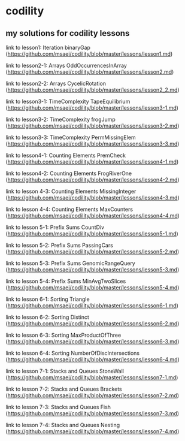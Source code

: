 # codility
## my solutions for codility lessons
link to lesson1: Iteration binaryGap (https://github.com/msaei/codility/blob/master/lessons/lesson1.md)

link to lesson2-1: Arrays OddOccurrencesInArray (https://github.com/msaei/codility/blob/master/lessons/lesson2.md)

link to lesson2-2: Arrays CycelicRotation (https://github.com/msaei/codility/blob/master/lessons/lesson2_2.md)

link to lesson3-1: TimeComplexity TapeEquilibrium (https://github.com/msaei/codility/blob/master/lessons/lesson3-1.md)

link to lesson3-2: TimeComplexity frogJump (https://github.com/msaei/codility/blob/master/lessons/lesson3-2.md)

link to lesson3-3: TimeComplexity PermMissingElem (https://github.com/msaei/codility/blob/master/lessons/lesson3-3.md)

link to lesson4-1: Counting Elements PremCheck (https://github.com/msaei/codility/blob/master/lessons/lesson4-1.md)

link to lesson4-2: Counting Elements FrogRiverOne (https://github.com/msaei/codility/blob/master/lessons/lesson4-2.md)

link to lesson 4-3: Counting Elements MissingInteger (https://github.com/msaei/codility/blob/master/lessons/lesson4-3.md)

link to lesson 4-4: Counting Elements MaxCounters (https://github.com/msaei/codility/blob/master/lessons/lesson4-4.md)

link to lesson 5-1: Prefix Sums CountDiv (https://github.com/msaei/codility/blob/master/lessons/lesson5-1.md)

link to lesson 5-2: Prefix Sums PassingCars (https://github.com/msaei/codility/blob/master/lessons/lesson5-2.md)

link to lesson 5-3: Prefix Sums GenomicRangeQuery (https://github.com/msaei/codility/blob/master/lessons/lesson5-3.md)

link to lesson 5-4: Prefix Sums MinAvgTwoSlices (https://github.com/msaei/codility/blob/master/lessons/lesson5-4.md)

link to lesson 6-1: Sorting Triangle (https://github.com/msaei/codility/blob/master/lessons/lesson6-1.md)

link to lesson 6-2: Sorting Distinct (https://github.com/msaei/codility/blob/master/lessons/lesson6-2.md)

link to lesson 6-3: Sorting MaxProductOfThree (https://github.com/msaei/codility/blob/master/lessons/lesson6-3.md)

link to lesson 6-4: Sorting NumberOfDiscIntersections (https://github.com/msaei/codility/blob/master/lessons/lesson6-4.md)

link to lesson 7-1: Stacks and Queues StoneWall (https://github.com/msaei/codility/blob/master/lessons/lesson7-1.md)

link to lesson 7-2: Stacks and Queues Brackets (https://github.com/msaei/codility/blob/master/lessons/lesson7-2.md)

link to lesson 7-3: Stacks and Queues Fish (https://github.com/msaei/codility/blob/master/lessons/lesson7-3.md)

link to lesson 7-4: Stacks and Queues Nesting (https://github.com/msaei/codility/blob/master/lessons/lesson7-4.md)
